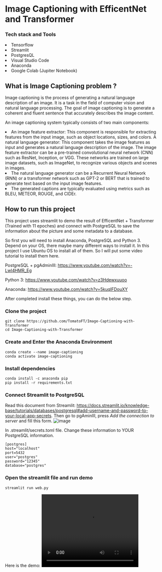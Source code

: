 # Image Captioning with EfficentNet and Transformer
<h3>Tech stack and Tools</h3> 
<li>Tensorflow</li>
<li>Streamlit</li>
<li>PostgresQL</li>
<li>Visual Studio Code</li>
<li>Anaconda</li>
<li>Google Colab (Jupiter Notebook)</li>

## What is Image Captioning problem ?
<p>Image captioning is the process of generating a natural language description of an image. It is a task in the field of computer vision and natural language processing. The goal of image captioning is to generate a coherent and fluent sentence that accurately describes the image content.</p>

An image captioning system typically consists of two main components:

<li>An image feature extractor: This component is responsible for extracting features from the input image, such as object locations, sizes, and colors.
A natural language generator: This component takes the image features as input and generates a natural language description of the image. The image feature extractor can be a pre-trained convolutional neural network (CNN) such as ResNet, Inception, or VGG. These networks are trained on large image datasets, such as ImageNet, to recognize various objects and scenes in images.

<li>The natural language generator can be a Recurrent Neural Network (RNN) or a transformer network such as GPT-2 or BERT that is trained to generate text based on the input image features.</li>

<li>The generated captions are typically evaluated using metrics such as BLEU, METEOR, ROUGE, and CIDEr.</li>

## How to run this project

This project uses streamlit to demo the result of EfficentNet + Transformer (Trained with 11 epoches) and connect with PostgreSQL to save the information about the picture and some metadata to a database.

So first you will need to install Anaconda, PostgreSQL and Python 3. Depend on your OS, there maybe many different ways to install it. In this project I use Ubuntu OS to install all of them. So I will put some video tutorial to install them here.

PostgreSQL + pgAdminIII: https://www.youtube.com/watch?v=-LwI4HMR_Eg

Python 3: https://www.youtube.com/watch?v=z3Hdewxuuoo

Anaconda: https://www.youtube.com/watch?v=5kuqIFDouXY

After completed install these things, you can do the below step.
### Clone the project

```
git clone https://github.com/TomatoFT/Image-Captioning-with-Transformer
cd Image-Captioning-with-Transformer
```
### Create and Enter the Anaconda Environment

```
conda create --name image-captioning
conda activate image-captioning
```
### Install dependencies
```
conda install -c anaconda pip
pip install -r requirements.txt
```

### Connect Streamlit to PostgreSQL
Read this document from Streamlit: https://docs.streamlit.io/knowledge-base/tutorials/databases/postgresql#add-username-and-password-to-your-local-app-secrets. Then go to pgAminIII, press _Add the connection to server_ and fill this form.
![image](https://user-images.githubusercontent.com/79329526/213474760-fb74bf0c-52b5-4f75-a098-9cfceb068756.png)

In .streamlit/secrets.toml file. Change these information to YOUR PostgreSQL information. 

```
[postgres]
host="localhost"
port=5432
user="postgres"
password="12345"
database="postgres"
```
### Open the streamlit file and run demo

```
streamlit run web.py
```

Here is the demo: 
<video width="320" height="240" controls>
  <source src="model/demo_image_captioning.webm">
</video>
